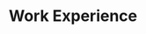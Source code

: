 ---
# This file is located at: _pages/work.md
# Its purpose is to list all items from the _work collection.

title: "Work Experience"
permalink: /work/
layout: collection
collection: work
sort_by: date
sort_order: reverse
---